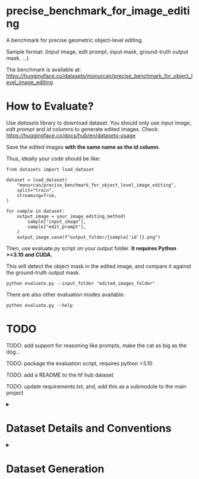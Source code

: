 # precise_benchmark_for_image_editing

A benchmark for precise geometric object-level editing.

Sample format: (input image, edit prompt, input mask, ground-truth output mask, ...)

The benchmark is available at: https://huggingface.co/datasets/monurcan/precise_benchmark_for_object_level_image_editing

# How to Evaluate?
Use *datasets* library to download dataset. You should only use *input image*, *edit prompt* and *id* columns to generate edited images. Check: https://huggingface.co/docs/hub/en/datasets-usage

Save the edited images **with the same name as the id column**.

Thus, ideally your code should be like:
```
from datasets import load_dataset

dataset = load_dataset(
    "monurcan/precise_benchmark_for_object_level_image_editing",
    split="train",
    streaming=True,
)

for sample in dataset:
    output_image = your_image_editing_method(
        sample["input_image"],
        sample["edit_prompt"],
    )
    output_image.save(f"output_folder/{sample['id']}.png")
```


Then, use evaluate.py script on your output folder. **It requires Python >=3.10 and CUDA.**

This will detect the object mask in the edited image, and compare it against the ground-truth output mask.
```
python evaluate.py --input_folder "edited_images_folder"
```


There are also other evaluation modes available. 
```
python evaluate.py --help
```


# TODO

TODO: add support for reasoning like prompts, make the cat as big as the dog...

TODO: package the evaluation script, requires python >3.10

TODO: add a README to the hf hub dataset

TODO: update requirements.txt, and, add this as a submodule to the main project

<details>
<summary><h1>Dataset Details and Conventions</h1></summary>

```
example_synthetic_dataset/
├── sample_0/
│   ├── base_image.png              # Original input image
│   ├── object_class.txt            # Object class name
│   ├── base.png                    # Original input binary mask
│   ├── transformed_0.png           # Modified output binary mask  (for the first transform)
│   ├── prompt_0.txt                # Corresponding base prompt
│   ├── prompt_human_like_0.txt     # Human-like manually generated prompt
│   ├── prompt_gpt_0.txt            # (Exists if create_gpt_prompts.py is executed) GPT paraphrased versions
│   ├── transformation_matrix_0.txt # 3x3 affine transformation matrix
│   ├── transformation_type_0.txt   # Transformation type, possibilities: Compose, Flip, MoveByPercentage, MoveByPixel, MoveTo, ScaleAbsolutelyToPercentage, ScaleAbsolutelyToPixels, ScaleBy
│   ├── transformed_1.png           # Modified output binary mask (for the second transform)
│   ├── prompt_1.txt                # Corresponding base prompt
│   ├── prompt_human_like_1.txt     # Human-like manually generated prompt
│   ├── prompt_gpt_1.txt            # (Exists if create_gpt_prompts.py is executed) GPT paraphrased versions
│   ├── transformation_matrix_1.txt # 3x3 affine transformation matrix
│   ├── transformation_type_1.txt   # Transformation type, possibilities: Compose, Flip, MoveByPercentage, MoveByPixel, MoveTo, ScaleAbsolutelyToPercentage, ScaleAbsolutelyToPixels, ScaleBy
│   └── ...
├── sample_1/
│   └── ...                         # Same structure as sample_0
├── sample_2/
│   └── ...                         # Same structure as sample_0
├── sample_3/
│   └── ...                         # Same structure as sample_0
└── ...
```


## Base Prompt Format, Examples and Conventions

### Move
```
<MOVE> <OBJECT> (65,-147) (12.70,-28.71) down-right
<MOVE> <OBJECT> (-132,70) (-25.78,13.67) up-left
<MOVE> <OBJECT> (108,-87) (21.09,-16.99) down-right
```

First tuple (displacement in x, displacement in y) is pixel values, second tuple is percentage values (wrt image size) and the last thing is direction of movement.

Convention: up and right displacements are positive

### Rotate
```
<ROTATE> <OBJECT> 76.87
<ROTATE> <OBJECT> -109.62
<ROTATE> <OBJECT> 142.68
```

Convention: degrees of rotation in the clockwise direction (anticlockwise rotation corresponds to negative degrees)

### Flip
```
<FLIP> <OBJECT>
```

### Scale
```
<SCALE> <OBJECT> 0.93
<SCALE> <OBJECT> 1.07
<SCALE> <OBJECT> 1.10
```

### Composition
```
<ROTATE> <OBJECT> -77.91.<FLIP> <OBJECT>
<SCALE> <OBJECT> 0.96.<MOVE> <OBJECT> (5,5) (0.98,0.98) up-right
<ROTATE> <OBJECT> 158.00.<SCALE> <OBJECT> 0.84
<MOVE> <OBJECT> (14,-141) (2.73,-27.54) down.<FLIP> <OBJECT>.<MOVE> <OBJECT> (14,-141) (2.73,-27.54) down
```

Dot seperated combination of the individual base prompts

Convention: Execution is from left to right
</details>

<details>
<summary><h1>Dataset Generation</h1></summary>

### To create a binary mask dataset from PASCAL dataset in our format
```
python3 create_dataset.py --input_folder "raw_datasets/VOC2012" --save_path "generated_datasets/version_X"
```

### To augment the prompts after creating a dataset in our format
```
OPENAI_API_KEY="sk-..." python3 create_gpt_prompts.py --dataset_path "generated_datasets/version_X"
```

### To convert the dataset from our format to Hugging Face Dataset format
```
python3 create_hf_dataset_from_our_format.py --dataset_folder "generated_datasets/version_X" --output_hf_dataset_location "generated_datasets/version_X_hf" --upload_to_dataset "username/dataset_name"
```
</details>